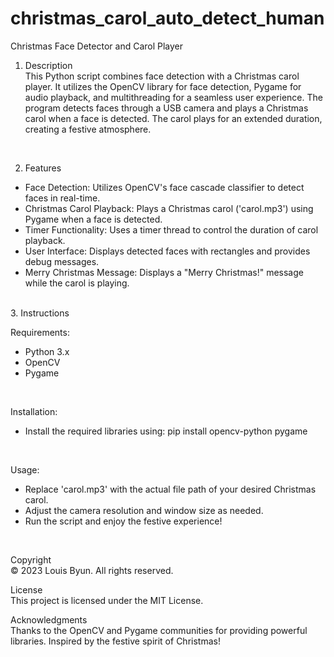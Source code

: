 # christmas_carol_auto_detect_human
Christmas Face Detector and Carol Player
<br>
1. Description<br>
This Python script combines face detection with a Christmas carol player. It utilizes the OpenCV library for face detection, Pygame for audio playback, and multithreading for a seamless user experience. The program detects faces through a USB camera and plays a Christmas carol when a face is detected. The carol plays for an extended duration, creating a festive atmosphere.<br>
<br>


2. Features<br>

- Face Detection: Utilizes OpenCV's face cascade classifier to detect faces in real-time.
- Christmas Carol Playback: Plays a Christmas carol ('carol.mp3') using Pygame when a face is detected.
- Timer Functionality: Uses a timer thread to control the duration of carol playback.
- User Interface: Displays detected faces with rectangles and provides debug messages.
- Merry Christmas Message: Displays a "Merry Christmas!" message while the carol is playing.
<br>
3. Instructions<br>

Requirements:
- Python 3.x
- OpenCV
- Pygame
<br>

Installation:
- Install the required libraries
using: pip install opencv-python pygame
<br>

Usage:<br>
- Replace 'carol.mp3' with the actual file path of your desired Christmas carol.
- Adjust the camera resolution and window size as needed.
- Run the script and enjoy the festive experience!
<br>

Copyright<br>
© 2023 Louis Byun. All rights reserved.
<br>

License<br>
This project is licensed under the MIT License.
<br>

Acknowledgments<br>
Thanks to the OpenCV and Pygame communities for providing powerful libraries.
Inspired by the festive spirit of Christmas!
